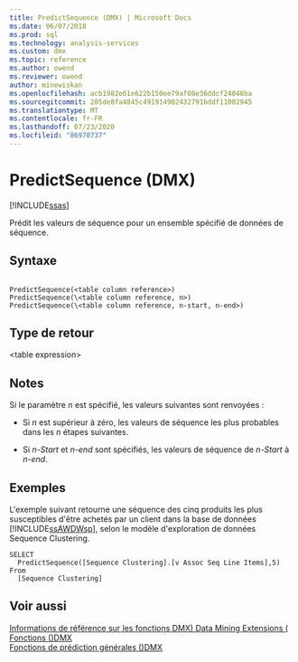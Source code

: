 ```yaml
---
title: PredictSequence (DMX) | Microsoft Docs
ms.date: 06/07/2018
ms.prod: sql
ms.technology: analysis-services
ms.custom: dmx
ms.topic: reference
ms.author: owend
ms.reviewer: owend
author: minewiskan
ms.openlocfilehash: acb1982e61e622b150ee79af08e36ddcf24048ba
ms.sourcegitcommit: 205de8fa4845c491914902432791bddf11002945
ms.translationtype: MT
ms.contentlocale: fr-FR
ms.lasthandoff: 07/23/2020
ms.locfileid: "86970737"
---
```

# <a name="predictsequence-dmx"></a>PredictSequence (DMX)
[!INCLUDE[ssas](../includes/applies-to-version/ssas.md)]

  Prédit les valeurs de séquence pour un ensemble spécifié de données de séquence.  
  
## <a name="syntax"></a>Syntaxe  
  
```  
  
PredictSequence(<table column reference>)  
PredictSequence(\<table column reference, n>)  
PredictSequence(\<table column reference, n-start, n-end>)  
```  
  
## <a name="return-type"></a>Type de retour  
 \<table expression>  
  
## <a name="remarks"></a>Notes  
 Si le paramètre *n* est spécifié, les valeurs suivantes sont renvoyées :  
  
-   Si *n* est supérieur à zéro, les valeurs de séquence les plus probables dans les *n* étapes suivantes.  
  
-   Si *n-Start* et *n-end* sont spécifiés, les valeurs de séquence de *n-Start* à *n-end*.  
  
## <a name="examples"></a>Exemples  
 L'exemple suivant retourne une séquence des cinq produits les plus susceptibles d'être achetés par un client dans la base de données [!INCLUDE[ssAWDWsp](../includes/ssawdwsp-md.md)], selon le modèle d'exploration de données Sequence Clustering.  
  
```  
SELECT  
  PredictSequence([Sequence Clustering].[v Assoc Seq Line Items],5)  
From  
  [Sequence Clustering]  
```  
  
## <a name="see-also"></a>Voir aussi  
 [Informations de référence sur les fonctions DMX&#41; Data Mining Extensions &#40;](../dmx/data-mining-extensions-dmx-function-reference.md)   
 [Fonctions &#40;&#41;DMX](../dmx/functions-dmx.md)   
 [Fonctions de prédiction générales &#40;&#41;DMX](../dmx/general-prediction-functions-dmx.md)  
  
  
